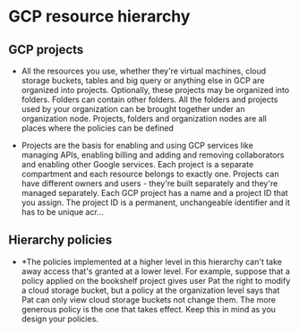 # GCP resource hierarchy

## GCP projects

* All the resources you use, whether they're virtual machines, cloud storage buckets, tables and big query or anything else in GCP are organized into projects. Optionally, these projects may be organized into folders. Folders can contain other folders. All the folders and projects used by your organization can be brought together under an organization node. Projects, folders and organization nodes are all places where the policies can be defined

* Projects are the basis for enabling and using GCP services like managing APIs, enabling billing and adding and removing collaborators and enabling other Google services. Each project is a separate compartment and each resource belongs to exactly one. Projects can have different owners and users - they're built separately and they're managed separately. Each GCP project has a name and a project ID that you assign. The project ID is a permanent, unchangeable identifier and it has to be unique acr...

## Hierarchy policies

* *The policies implemented at a higher level in this hierarchy can't take away access that's granted at a lower level. For example, suppose that a policy applied on the bookshelf project gives user Pat the right to modify a cloud storage bucket, but a policy at the organization level says that Pat can only view cloud storage buckets not change them. The more generous policy is the one that takes effect. Keep this in mind as you design your policies.
